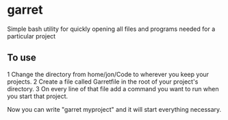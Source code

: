 # garret
Simple bash utility for quickly opening all files and programs needed for a particular project

## To use ##
1 Change the directory from home/jon/Code to wherever you keep your projects.
2 Create a file called Garretfile in the root of your project's directory.
3 On every line of that file add a command you want to run when you start that project.

Now you can write "garret myproject" and it will start everything necessary.
